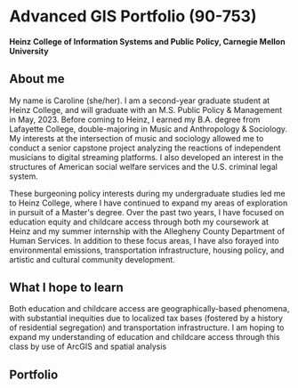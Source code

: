 # Advanced GIS Portfolio (90-753)
#### Heinz College of Information Systems and Public Policy, Carnegie Mellon University

## About me
My name is Caroline (she/her). I am a second-year graduate student at Heinz College, and will graduate with an M.S. Public Policy & Management in May, 2023. Before coming to Heinz, I earned my B.A. degree from Lafayette College, double-majoring in Music and Anthropology & Sociology. My interests at the intersection of music and sociology allowed me to conduct a senior capstone project analyzing the reactions of independent musicians to digital streaming platforms. I also developed an interest in the structures of American social welfare services and the U.S. criminal legal system.

These burgeoning policy interests during my undergraduate studies led me to Heinz College, where I have continued to expand my areas of exploration in pursuit of a Master's degree. Over the past two years, I have focused on education equity and childcare access through both my coursework at Heinz and my summer internship with the Allegheny County Department of Human Services. In addition to these focus areas, I have also forayed into environmental emissions, transportation infrastructure, housing policy, and artistic and cultural community development.

## What I hope to learn
Both education and childcare access are geographically-based phenomena, with substantial inequities due to localized tax bases (fostered by a history of residential segregation) and transportation infrastructure. I am hoping to expand my understanding of education and childcare access through this class by  use of ArcGIS and spatial analysis

## Portfolio
